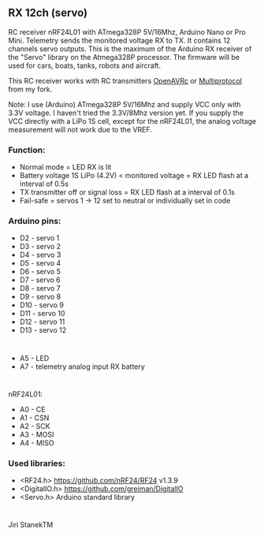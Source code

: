 ## RX 12ch (servo)
RC receiver nRF24L01 with ATmega328P 5V/16Mhz, Arduino Nano or Pro Mini.
Telemetry sends the monitored voltage RX to TX. 
It contains 12 channels servo outputs.
This is the maximum of the Arduino RX receiver of the "Servo" library on the Atmega328P processor.
The firmware will be used for cars, boats, tanks, robots and aircraft.

This RC receiver works with RC transmitters [OpenAVRc](https://github.com/stanekTM/OpenAVRc_Dev) or 
[Multiprotocol](https://github.com/stanekTM/DIY-Multiprotocol-TX-Module) from my fork.

Note: I use (Arduino) ATmega328P 5V/16Mhz and supply VCC only with 3.3V voltage. 
I haven't tried the 3.3V/8Mhz version yet. 
If you supply the VCC directly with a LiPo 1S cell, except for the nRF24L01, the analog voltage measurement will not work due to the VREF.

### Function:
* Normal mode = LED RX is lit
* Battery voltage 1S LiPo (4.2V) < monitored voltage = RX LED flash at a interval of 0.5s
* TX transmitter off or signal loss = RX LED flash at a interval of 0.1s
* Fail-safe = servos 1 -> 12 set to neutral or individually set in code

### Arduino pins:
* D2  - servo 1
* D3  - servo 2
* D4  - servo 3
* D5  - servo 4
* D6  - servo 5
* D7  - servo 6
* D8  - servo 7
* D9  - servo 8
* D10 - servo 9
* D11 - servo 10
* D12 - servo 11
* D13 - servo 12
#
* A5  - LED
* A7  - telemetry analog input RX battery
#
nRF24L01:
* A0  - CE
* A1  - CSN
* A2  - SCK
* A3  - MOSI
* A4  - MISO

### Used libraries:
* <RF24.h>                      https://github.com/nRF24/RF24 v1.3.9 
* <DigitalIO.h>                 https://github.com/greiman/DigitalIO
* <Servo.h>        Arduino standard library
#
Jiri StanekTM
